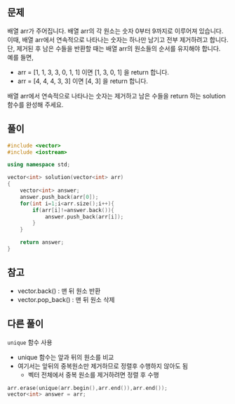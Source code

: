 ## 문제
배열 arr가 주어집니다. 배열 arr의 각 원소는 숫자 0부터 9까지로 이루어져 있습니다. 이때, 배열 arr에서 연속적으로 나타나는 숫자는 하나만 남기고 전부 제거하려고 합니다. 단, 제거된 후 남은 수들을 반환할 때는 배열 arr의 원소들의 순서를 유지해야 합니다. </br>
예를 들면,
- arr = [1, 1, 3, 3, 0, 1, 1] 이면 [1, 3, 0, 1] 을 return 합니다.
- arr = [4, 4, 4, 3, 3] 이면 [4, 3] 을 return 합니다. </br>

배열 arr에서 연속적으로 나타나는 숫자는 제거하고 남은 수들을 return 하는 solution 함수를 완성해 주세요.

## 풀이
```c++
#include <vector>
#include <iostream>

using namespace std;

vector<int> solution(vector<int> arr) 
{
    vector<int> answer;
    answer.push_back(arr[0]);
    for(int i=1;i<arr.size();i++){
        if(arr[i]!=answer.back()){
            answer.push_back(arr[i]);
        }
    }

    return answer;
}
```

## 참고
- vector.back() : 맨 뒤 원소 반환
- vector.pop_back() : 맨 뒤 원소 삭제

## 다른 풀이
`unique` 함수 사용
- unique 함수는 앞과 뒤의 원소를 비교
- 여기서는 앞뒤의 중복원소만 제거하므로 정렬후 수행하지 않아도 됨
  - 벡터 전체에서 중복 원소를 제거하려면 정렬 후 수행
```c++
arr.erase(unique(arr.begin(),arr.end()),arr.end());
vector<int> answer = arr;
```
